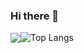 ### Hi there 👋

<img align="center" src="https://github-readme-stats.vercel.app/api?username=SunzeY&show_icons=true&hide_title=true&hide_border=true" /><img align="center" alt="Top Langs" src="https://github-readme-stats.vercel.app/api/top-langs/?username=SunzeY&layout=compact&show_icons=true&hide_border=true" />
